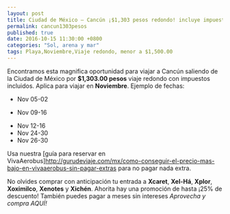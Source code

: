 ```yaml
---
layout: post
title: Ciudad de México – Cancún ¡$1,303 pesos redondo! incluye impuestos.
permalink: cancun1303pesos
published: true
date: 2016-10-15 11:30:00 +0800
categories: "Sol, arena y mar"
tags: Playa,Noviembre,Viaje redondo, menor a $1,500.00
---
```


Encontramos esta magnifica oportunidad para viajar a Cancún saliendo de la Ciudad de México por __$1,303.00 pesos__ viaje redondo con impuestos incluidos. Aplica para viajar en __Noviembre__.
Ejemplo de fechas:

- Nov 05-02
+ Nov 09-16
* Nov 12-16
* Nov 24-30
* Nov 26-30

Usa nuestra [guía para reservar en VivaAerobus]<http://gurudeviaje.com/mx/como-conseguir-el-precio-mas-bajo-en-vivaaerobus-sin-pagar-extras> para no pagar nada extra.

No olvides comprar con anticipación tu entrada a **Xcaret**, **Xel-Há**, **Xplor**, **Xoximilco**, **Xenotes** y **Xichén**. Ahorita hay una promoción de hasta ¡25% de descuento! También puedes pagar a meses sin intereses _Aprovecha y compra AQUÍ!_
